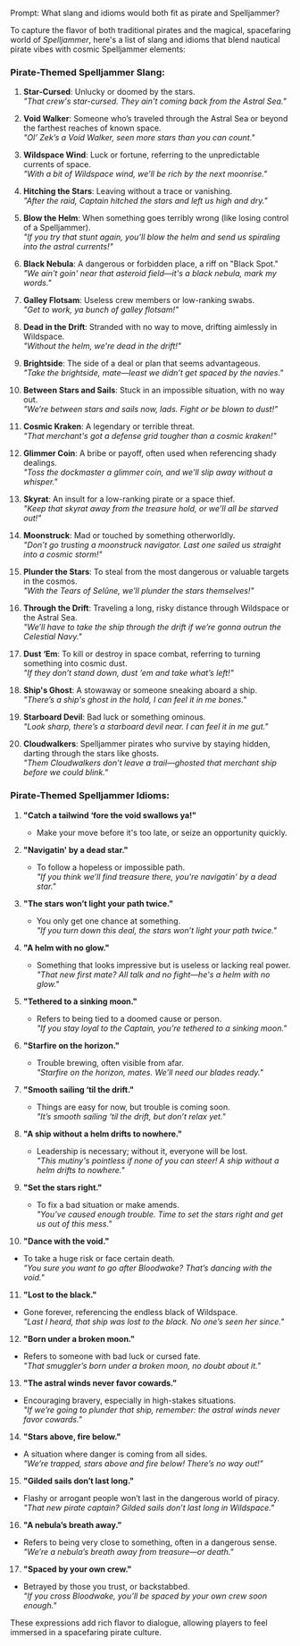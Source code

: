 Prompt: What slang and idioms would both fit as pirate and Spelljammer?

To capture the flavor of both traditional pirates and the magical, spacefaring world of *Spelljammer*, here's a list of slang and idioms that blend nautical pirate vibes with cosmic Spelljammer elements:

### Pirate-Themed Spelljammer Slang:
1. **Star-Cursed**: Unlucky or doomed by the stars.  
   *"That crew's star-cursed. They ain't coming back from the Astral Sea."*

2. **Void Walker**: Someone who’s traveled through the Astral Sea or beyond the farthest reaches of known space.  
   *"Ol’ Zek’s a Void Walker, seen more stars than you can count."*

3. **Wildspace Wind**: Luck or fortune, referring to the unpredictable currents of space.  
   *"With a bit of Wildspace wind, we’ll be rich by the next moonrise."*

4. **Hitching the Stars**: Leaving without a trace or vanishing.  
   *"After the raid, Captain hitched the stars and left us high and dry."*

5. **Blow the Helm**: When something goes terribly wrong (like losing control of a Spelljammer).  
   *"If you try that stunt again, you’ll blow the helm and send us spiraling into the astral currents!"*

6. **Black Nebula**: A dangerous or forbidden place, a riff on "Black Spot."  
   *"We ain't goin' near that asteroid field—it's a black nebula, mark my words."*

7. **Galley Flotsam**: Useless crew members or low-ranking swabs.  
   *"Get to work, ya bunch of galley flotsam!"*

8. **Dead in the Drift**: Stranded with no way to move, drifting aimlessly in Wildspace.  
   *"Without the helm, we're dead in the drift!"*

9. **Brightside**: The side of a deal or plan that seems advantageous.  
   *"Take the brightside, mate—least we didn’t get spaced by the navies."*

10. **Between Stars and Sails**: Stuck in an impossible situation, with no way out.  
   *"We’re between stars and sails now, lads. Fight or be blown to dust!"*

11. **Cosmic Kraken**: A legendary or terrible threat.  
   *"That merchant's got a defense grid tougher than a cosmic kraken!"*

12. **Glimmer Coin**: A bribe or payoff, often used when referencing shady dealings.  
   *"Toss the dockmaster a glimmer coin, and we’ll slip away without a whisper."*

13. **Skyrat**: An insult for a low-ranking pirate or a space thief.  
   *"Keep that skyrat away from the treasure hold, or we’ll all be starved out!"*

14. **Moonstruck**: Mad or touched by something otherworldly.  
   *"Don’t go trusting a moonstruck navigator. Last one sailed us straight into a cosmic storm!"*

15. **Plunder the Stars**: To steal from the most dangerous or valuable targets in the cosmos.  
   *"With the Tears of Selûne, we’ll plunder the stars themselves!"*

16. **Through the Drift**: Traveling a long, risky distance through Wildspace or the Astral Sea.  
   *"We’ll have to take the ship through the drift if we’re gonna outrun the Celestial Navy."*

17. **Dust ‘Em**: To kill or destroy in space combat, referring to turning something into cosmic dust.  
   *"If they don’t stand down, dust ‘em and take what’s left!"*

18. **Ship's Ghost**: A stowaway or someone sneaking aboard a ship.  
   *"There’s a ship's ghost in the hold, I can feel it in me bones."*

19. **Starboard Devil**: Bad luck or something ominous.  
   *"Look sharp, there’s a starboard devil near. I can feel it in me gut."*

20. **Cloudwalkers**: Spelljammer pirates who survive by staying hidden, darting through the stars like ghosts.  
   *"Them Cloudwalkers don’t leave a trail—ghosted that merchant ship before we could blink."*

### Pirate-Themed Spelljammer Idioms:
1. **"Catch a tailwind ‘fore the void swallows ya!"**  
   - Make your move before it's too late, or seize an opportunity quickly.

2. **"Navigatin' by a dead star."**  
   - To follow a hopeless or impossible path.  
   *"If you think we’ll find treasure there, you're navigatin' by a dead star."*

3. **"The stars won’t light your path twice."**  
   - You only get one chance at something.  
   *"If you turn down this deal, the stars won’t light your path twice."*

4. **"A helm with no glow."**  
   - Something that looks impressive but is useless or lacking real power.  
   *"That new first mate? All talk and no fight—he's a helm with no glow."*

5. **"Tethered to a sinking moon."**  
   - Refers to being tied to a doomed cause or person.  
   *"If you stay loyal to the Captain, you’re tethered to a sinking moon."*

6. **"Starfire on the horizon."**  
   - Trouble brewing, often visible from afar.  
   *"Starfire on the horizon, mates. We’ll need our blades ready."*

7. **"Smooth sailing ‘til the drift."**  
   - Things are easy for now, but trouble is coming soon.  
   *"It’s smooth sailing ‘til the drift, but don’t relax yet."*

8. **"A ship without a helm drifts to nowhere."**  
   - Leadership is necessary; without it, everyone will be lost.  
   *"This mutiny's pointless if none of you can steer! A ship without a helm drifts to nowhere."*

9. **"Set the stars right."**  
   - To fix a bad situation or make amends.  
   *"You’ve caused enough trouble. Time to set the stars right and get us out of this mess."*

10. **"Dance with the void."**  
   - To take a huge risk or face certain death.  
   *"You sure you want to go after Bloodwake? That’s dancing with the void."*

11. **"Lost to the black."**  
   - Gone forever, referencing the endless black of Wildspace.  
   *"Last I heard, that ship was lost to the black. No one’s seen her since."*

12. **"Born under a broken moon."**  
   - Refers to someone with bad luck or cursed fate.  
   *"That smuggler’s born under a broken moon, no doubt about it."*

13. **"The astral winds never favor cowards."**  
   - Encouraging bravery, especially in high-stakes situations.  
   *"If we’re going to plunder that ship, remember: the astral winds never favor cowards."*

14. **"Stars above, fire below."**  
   - A situation where danger is coming from all sides.  
   *"We’re trapped, stars above and fire below! There’s no way out!"*

15. **"Gilded sails don’t last long."**  
   - Flashy or arrogant people won’t last in the dangerous world of piracy.  
   *"That new pirate captain? Gilded sails don’t last long in Wildspace."*

16. **"A nebula’s breath away."**  
   - Refers to being very close to something, often in a dangerous sense.  
   *"We’re a nebula’s breath away from treasure—or death."*

17. **"Spaced by your own crew."**  
   - Betrayed by those you trust, or backstabbed.  
   *"If you cross Bloodwake, you’ll be spaced by your own crew soon enough."*

These expressions add rich flavor to dialogue, allowing players to feel immersed in a spacefaring pirate culture.
